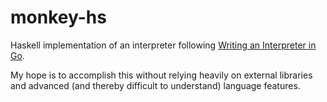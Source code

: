 # monkey-hs
Haskell implementation of an interpreter following [Writing an Interpreter in Go](https://interpreterbook.com/).

My hope is to accomplish this without relying heavily on external libraries and advanced (and thereby difficult to understand) language features. 